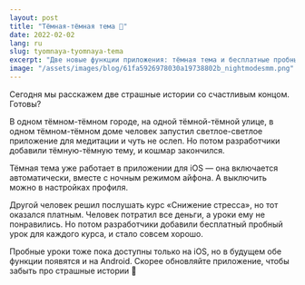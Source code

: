 ```yaml
---
layout: post
title: "Тёмная-тёмная тема 🌚"
date: 2022-02-02
lang: ru
slug: tyomnaya-tyomnaya-tema
excerpt: "Две новые функции приложения: тёмная тема и бесплатные пробные уроки!"
image: "/assets/images/blog/61fa5926978030a19738802b_nightmodesmm.png"
---
```



Сегодня мы расскажем две страшные истории со счастливым концом. Готовы?

В одном тёмном-тёмном городе, на одной тёмной-тёмной улице, в одном тёмном-тёмном доме человек запустил светлое-светлое приложение для медитации и чуть не ослеп. Но потом разработчики добавили тёмную-тёмную тему, и кошмар закончился.

Тёмная тема уже работает в приложении для iOS — она включается автоматически, вместе с ночным режимом айфона. А выключить можно в настройках профиля.

Другой человек решил послушать курс «Снижение стресса», но тот оказался платным. Человек потратил все деньги, а уроки ему не понравились. Но потом разработчики добавили бесплатный пробный урок для каждого курса, и стало совсем хорошо.

Пробные уроки тоже пока доступны только на iOS, но в будущем обе функции появятся и на Android. Скорее обновляйте приложение, чтобы забыть про страшные истории 🤗
‍
